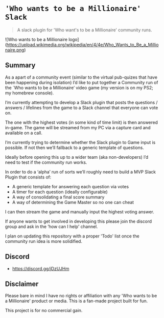 # `'Who wants to be a Millionaire' Slack`

> A slack plugin for 'Who want's to be a Millionaire' community runs.

![Who wants to be a Millionaire logo]
(https://upload.wikimedia.org/wikipedia/en/4/4e/Who_Wants_to_Be_a_Millionaire.png)

## Summary
As a apart of a community event (similar to the virtual pub-quizes that have been happening during isolation) I’d like to put together a Community run of the `Who wants to be a Millionaire’ video game (my version is on my PS2; my homebrew console). 

I’m currently attempting to develop a Slack plugin that posts the questions / answers / lifelines from the game to a Slack channel that everyone can vote on. 

The one with the highest votes (in some kind of time limit) is then answered in-game. The game will be streamed from my PC via a capture card and available on a call. 

I’m currently trying to determine whether the Slack plugin to Game input is possible. If not then we’ll fallback to a generic template of questions. 

Ideally before opening this up to a wider team (aka non-developers) I’d need to test if the community run works. 

In order to do a ‘alpha’ run of sorts we’ll roughly need to build a MVP Slack Plugin that consists of:
- A generic template for answering each question via votes
- A timer for each question (ideally configurable)
- A way of consolidating a final score summary
- A way of determining the Game Master so no one can cheat

I can then stream the game and manually input the highest voting answer.

If anyone wants to get involved in developing this please join the discord group and ask in the ’how can I help' channel.

I plan on updating this repository with a proper 'Todo' list once the community run idea is more solidified.

## Discord

- https://discord.gg/jDzUJHm

## Disclaimer

Please bare in mind I have no rights or affiliation with any 'Who wants to be a Millionaire' product or media. This is a fan-made project built for fun.

This project is for no commercial gain. 
